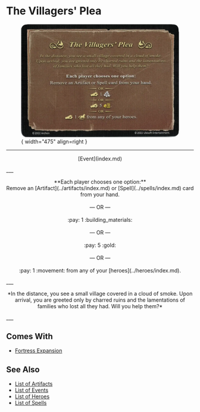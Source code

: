# The Villagers' Plea

<figure markdown="span">

![The Villagers' Plea](../assets/events-the_villagers_plea.webp){ width="475" align=right }

</figure>

___
<p style="text-align: center;" markdown>[Event](index.md)</p>
___
<p style="text-align: center;" markdown>**Each player chooses one option:** <br>Remove an [Artifact](../artifacts/index.md) or [Spell](../spells/index.md) card from your hand.<br><br>— OR —<br><br>:pay: 1 :building_materials:<br><br>— OR —<br><br>:pay: 5 :gold:<br><br>— OR —<br><br>:pay: 1 :movement: from any of your [heroes](../heroes/index.md).</p>
___
<p style="text-align: center;" markdown>*In the distance, you see a small village covered in a cloud of smoke. Upon arrival, you are greeted only by charred ruins and the lamentations of families who lost all they had. Will you help them?*</p>
___


## Comes With

- [Fortress Expansion](../content.md)


## See Also

- [List of Artifacts](../artifacts/index.md)
- [List of Events](index.md)
- [List of Heroes](../heroes/index.md)
- [List of Spells](../spells/index.md)
